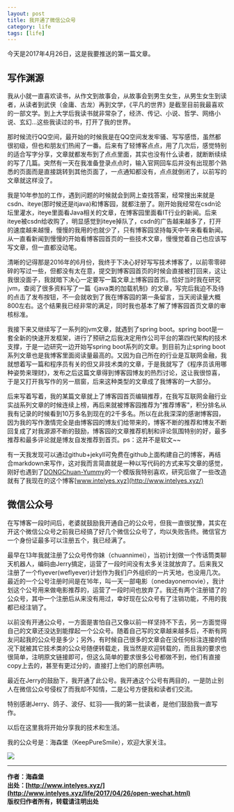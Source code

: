 ```yaml
---
layout: post
title: 我开通了微信公众号
category: life 
tags: [life]
---
```


今天是2017年4月26日，这是我要推送的第一篇文章。

## 写作渊源

我从小就一直喜欢读书，从作文到故事会，从故事会到男生女生，从男生女生到读者，从读者到武侠（金庸、古龙）再到文学，《平凡的世界》是截至目前我最喜欢的一部文学。到上大学后我读书就非常杂了，经济、传记、小说、哲学、网络小说、玄幻...这些我读过的书，打开了我的世界。

那时候流行QQ空间，最开始的时候我是在QQ空间发发牢骚、写写感悟，虽然都很初级，但也和朋友们热闹了一番。后来有了轻博客点点，用了几次后，感觉特别的适合写字分享，文章就都发布到了点点里面，其实也没有什么读者，就断断续续的写了几篇。突然有一天在我准备登录点点时，输入官网回车后并没有出现那个熟悉的页面而是直接跳转到其他页面了，一点通知都没有，点点就倒闭了，以前写的文章就这样没了。

我是10年参加的工作，遇到问题的时候就会到网上查找答案，经常搜出来就是csdn、iteye(那时候还是itjava)和博客园，就都注册了。刚开始我经常在csdn论坛里灌水，iteye里面看Java相关的文章，在博客园里面看IT行业的新闻。后来iteye被csdn给收购了，明显感觉到iteye掉队了，csdn的广告越来越多了，打开的速度越来越慢，慢慢的我用的也就少了，只有博客园坚持每天中午来看看新闻。从一直看新闻到慢慢的开始看博客园首页的一些技术文章，慢慢觉着自己也应该写写文章，但一直都没动笔。

清晰的记得那是2016年的6月份，我终于下决心好好写写技术博客了，以前零零碎碎的写过一些，但都没有太在意，提交到博客园首页的时候会直接被打回来，这让我很没面子，我就暗下决心一定要写一篇文章上博客园首页。恰好当时我在研究jvm，查阅了很多资料写了一篇《java类的加载机制》的文章，写完后我迫不及待的点击了发布按钮，不一会就收到了我在博客园的第一条留言，当天阅读量大概800左右。这个结果我已经非常的满足，同时我也基本了解了博客园首页文章的审核标准。

我接下来又继续写了一系列的jvm文章，就遇到了spring boot。spring boot是一套全新的快速开发框架，进行了预研之后我决定用作公司平台的第四代架构的技术支撑，于是一边研究一边开始写spring boot系列的文章。到目前为止spring boot系列文章也是我博客里面阅读量最高的。又因为自己所在的行业是互联网金融，我就想着写一篇和程序员有关的但又非技术类的文章，于是我就写了《程序员该用哪种姿势来理财》，发布之后这篇文章得到博客园博友的热烈讨论，这让我很惊喜，于是又打开我写作的另一扇窗，后来这种类型的文章成了我博客的一大部分。

后来写着写着，我的某篇文章就上了博客园首页编辑推荐，在我写互联网金融行业实战系列文章的时候连续上榜，再后来就被博客园推荐为"推荐博客"，积分排名从我有记录的时候看到10万多名到现在的2千多名。所以在此我深深的感谢博客园，因为我的写作激情完全是由博客园的博友们给带来的，博客不断的推荐和博友不断回复成了对我源源不断的鼓励，博客园的文章推荐机制和评论氛围特别的好，最多推荐和最多评论就是博友自发推荐到首页。ps：这并不是软文~~

有一天我发现可以通过github+jekyll可免费在github上面构建自己的博客，再结合markdown来写作，这对我而言简直就是一种以写代码的方式来写文章的感觉，刚好也遇到了[DONGChuan-Yummy](https://github.com/DONGChuan/Yummy-Jekyll)的一个模版我特别喜欢，研究后做了一些改造就有了我现在的这个博客[www.intelyes.xyz](http://www.intelyes.xyz/)


## 微信公众号

在写博客一段时间后，老婆就鼓励我开通自己的公众号，但我一直很犹豫，其实在开这个微信公众号之前我已经搞了好几个微信公众号了，均以失败告终。微信官方一个身份证最多可以注册五个，我已经满了。

最早在13年我就注册了公众号传你妹（chuannimei），当初计划做一个传话筒类聊天机器人，编码由Jerry搞定，运营了一段时间没有太多关注就放弃了。后来我又注册了一个flyever(weflyever)计划作为我们户外组织的一片天地，也没用几次。最近的一个公号注册时间是在16年，叫一天一部电影（onedayonemovie），我计划这个公号用来做电影推荐的，运营了一段时间也放弃了。我还有两个注册错了的公众号，其中一个注册后从来没有用过，幸好现在公众号有了注销功能，不用的我都已经注销了。

以前没有开通公众号，一方面是害怕自己又像以前一样坚持不下去，另一方面觉得自己的文章还没达到能撑起一个公众号。随着自己写的文章越来越多后，不断有网友问起我的公众号是多少；另外，有时候自己很多的文章会在没任何标注连接的情况下就被其它技术类的公众号随便转载走，我当然是欢迎转载的，而且我的要求也很简单，注明原文链接即可，但这么简单的要求很多公号都做不到，他们有直接copy上去的，甚至有更过分的，直接打上他们的原创声明。


最近在Jerry的鼓励下，我开通了此公号。我开通这个公号有两目的，一是防止别人在微信公众号侵权了而我却不知情，二是公号方便我和读者们交流。

特别感谢Jerry、鸽子、波仔、虹羽——我的第一批读者，是他们鼓励我一直写作。

以后在这里我将开始分享我的技术和生活。


我的公众号是：海森堡（KeepPureSmile），欢迎大家关注。

 
![](http://favorites.ren/assets/images/keeppuresmile.jpg)

-------------

**作者：海森堡**  
**出处：[http://www.intelyes.xyz/](http://www.intelyes.xyz/life/2017/04/26/open-wechat.html)**      
**版权归作者所有，转载请注明出处** 


